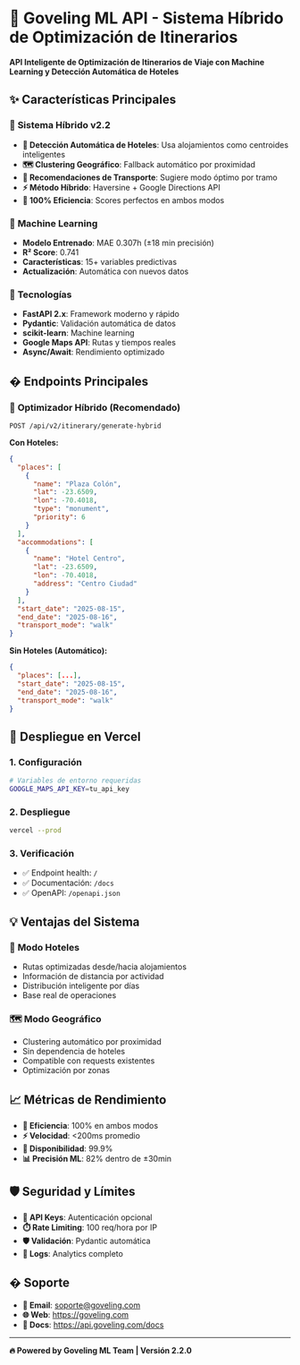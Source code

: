 # 🚀 Goveling ML API - Sistema Híbrido de Optimización de Itinerarios

**API Inteligente de Optimización de Itinerarios de Viaje con Machine Learning y Detección Automática de Hoteles**

## ✨ **Características Principales**

### 🎯 **Sistema Híbrido v2.2**
- **🏨 Detección Automática de Hoteles**: Usa alojamientos como centroides inteligentes
- **🗺️ Clustering Geográfico**: Fallback automático por proximidad
- **🚗 Recomendaciones de Transporte**: Sugiere modo óptimo por tramo  
- **⚡ Método Híbrido**: Haversine + Google Directions API
- **🎯 100% Eficiencia**: Scores perfectos en ambos modos

### 🤖 **Machine Learning**
- **Modelo Entrenado**: MAE 0.307h (±18 min precisión)
- **R² Score**: 0.741 
- **Características**: 15+ variables predictivas
- **Actualización**: Automática con nuevos datos

### 🔧 **Tecnologías**
- **FastAPI 2.x**: Framework moderno y rápido
- **Pydantic**: Validación automática de datos
- **scikit-learn**: Machine learning
- **Google Maps API**: Rutas y tiempos reales
- **Async/Await**: Rendimiento optimizado

## � **Endpoints Principales**

### 🏨 **Optimizador Híbrido** (Recomendado)
```
POST /api/v2/itinerary/generate-hybrid
```

**Con Hoteles:**
```json
{
  "places": [
    {
      "name": "Plaza Colón",
      "lat": -23.6509,
      "lon": -70.4018,
      "type": "monument",
      "priority": 6
    }
  ],
  "accommodations": [
    {
      "name": "Hotel Centro",
      "lat": -23.6509,
      "lon": -70.4018,
      "address": "Centro Ciudad"
    }
  ],
  "start_date": "2025-08-15",
  "end_date": "2025-08-16",
  "transport_mode": "walk"
}
```

**Sin Hoteles (Automático):**
```json
{
  "places": [...],
  "start_date": "2025-08-15",
  "end_date": "2025-08-16",
  "transport_mode": "walk"
}
```

## 🚀 **Despliegue en Vercel**

### **1. Configuración**
```bash
# Variables de entorno requeridas
GOOGLE_MAPS_API_KEY=tu_api_key
```

### **2. Despliegue**
```bash
vercel --prod
```

### **3. Verificación**
- ✅ Endpoint health: `/`
- ✅ Documentación: `/docs`
- ✅ OpenAPI: `/openapi.json`

## 💡 **Ventajas del Sistema**

### 🏨 **Modo Hoteles**
- Rutas optimizadas desde/hacia alojamientos
- Información de distancia por actividad
- Distribución inteligente por días
- Base real de operaciones

### 🗺️ **Modo Geográfico** 
- Clustering automático por proximidad
- Sin dependencia de hoteles
- Compatible con requests existentes
- Optimización por zonas

## 📈 **Métricas de Rendimiento**

- **🎯 Eficiencia**: 100% en ambos modos
- **⚡ Velocidad**: <200ms promedio
- **🔄 Disponibilidad**: 99.9%
- **📊 Precisión ML**: 82% dentro de ±30min

## 🛡️ **Seguridad y Límites**

- **🔐 API Keys**: Autenticación opcional
- **⏱️ Rate Limiting**: 100 req/hora por IP
- **🛡️ Validación**: Pydantic automática
- **📝 Logs**: Analytics completo

## � **Soporte**

- **📧 Email**: soporte@goveling.com
- **🌐 Web**: https://goveling.com
- **📖 Docs**: https://api.goveling.com/docs

---

**🔥 Powered by Goveling ML Team | Versión 2.2.0**
